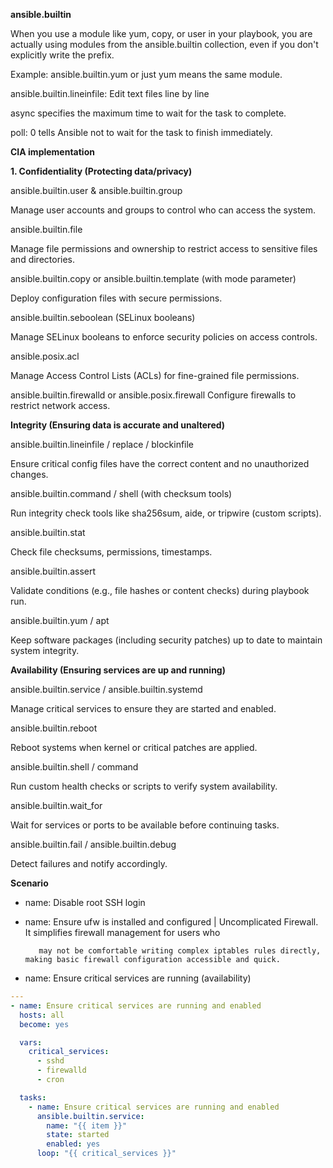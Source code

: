 **ansible.builtin**

 When you use a module like yum, copy, or user in your playbook, you are actually using modules from the ansible.builtin collection, even if you don't explicitly write the prefix.

Example: ansible.builtin.yum or just yum means the same module.

ansible.builtin.lineinfile: Edit text files line by line

async specifies the maximum time to wait for the task to complete.

poll: 0 tells Ansible not to wait for the task to finish immediately.

**CIA implementation**

**1. Confidentiality (Protecting data/privacy)**

ansible.builtin.user & ansible.builtin.group

Manage user accounts and groups to control who can access the system.

ansible.builtin.file

Manage file permissions and ownership to restrict access to sensitive files and directories.

ansible.builtin.copy or ansible.builtin.template (with mode parameter)

Deploy configuration files with secure permissions.

ansible.builtin.seboolean (SELinux booleans)

Manage SELinux booleans to enforce security policies on access controls.

ansible.posix.acl

Manage Access Control Lists (ACLs) for fine-grained file permissions.

ansible.builtin.firewalld or ansible.posix.firewall
Configure firewalls to restrict network access.

**Integrity (Ensuring data is accurate and unaltered)**

ansible.builtin.lineinfile / replace / blockinfile

Ensure critical config files have the correct content and no unauthorized changes.

ansible.builtin.command / shell (with checksum tools)

Run integrity check tools like sha256sum, aide, or tripwire (custom scripts).

ansible.builtin.stat

Check file checksums, permissions, timestamps.

ansible.builtin.assert

Validate conditions (e.g., file hashes or content checks) during playbook run.

ansible.builtin.yum / apt

Keep software packages (including security patches) up to date to maintain system integrity.

**Availability (Ensuring services are up and running)**

ansible.builtin.service / ansible.builtin.systemd

Manage critical services to ensure they are started and enabled.

ansible.builtin.reboot

Reboot systems when kernel or critical patches are applied.

ansible.builtin.shell / command

Run custom health checks or scripts to verify system availability.

ansible.builtin.wait_for

Wait for services or ports to be available before continuing tasks.

ansible.builtin.fail / ansible.builtin.debug

Detect failures and notify accordingly.

**Scenario**

- name: Disable root SSH login
- name: Ensure ufw is installed and configured | Uncomplicated Firewall. It simplifies firewall management for users who
  
         may not be comfortable writing complex iptables rules directly, making basic firewall configuration accessible and quick.

- name:  Ensure critical services are running (availability)

```yaml
---
- name: Ensure critical services are running and enabled
  hosts: all
  become: yes

  vars:
    critical_services:
      - sshd
      - firewalld
      - cron

  tasks:
    - name: Ensure critical services are running and enabled
      ansible.builtin.service:
        name: "{{ item }}"
        state: started
        enabled: yes
      loop: "{{ critical_services }}"
```





  
